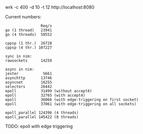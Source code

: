 wrk -c 400 -d 10 -t 12 http://localhost:8080

Current numbers:

                    Req/s
    go (1 thread)   23941
    go (4 threads)  58552
    
    cppsp (1 thr.)  26728
    cppsp (4 thr.) 107227
    
    sync in nim:
    rawsockets      14259
    
    async in nim:
    jester           5661
    asynchttp       13746
    asyncnet        16255
    selectors       26442
    epoll           31499 (without accept4)
    epoll           32765 (with accept4)
    epoll           36066 (with edge-triggering on first socket)
    epoll           37061 (with edge-triggering on all sockets)
    
    epoll_parallel 124396 (4 threads)
    epoll_parallel 145422 (8 threads)

TODO: epoll with edge triggering
